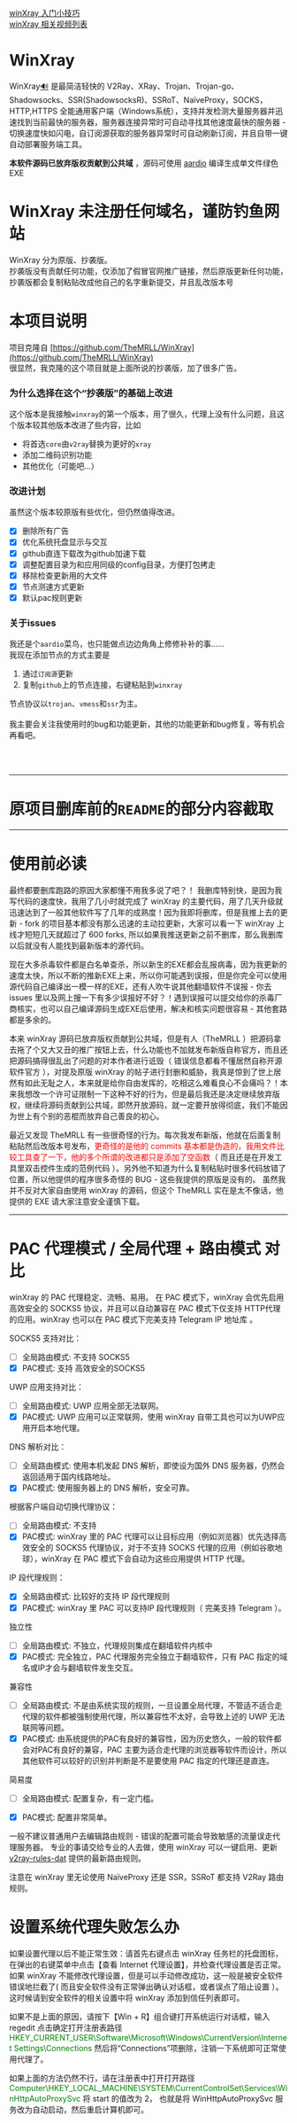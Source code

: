 ﻿[winXray 入门小技巧](./sub/introduce.md)   
[winXray 相关视频列表](https://www.youtube.com/results?search_query=winXray)  

# WinXray 
WinXray[:loud_sound:](http://dict.youdao.com/dictvoice?audio=winxray&type=2) 是最简洁轻快的 V2Ray、XRay、Trojan、Trojan-go、Shadowsocks、SSR(ShadowsocksR)、SSRoT、NaïveProxy，SOCKS，HTTP,HTTPS 全能通用客户端（Windows系统），支持并发检测大量服务器并迅速找到当前最快的服务器，服务器连接异常时可自动寻找其他速度最快的服务器 - 切换速度快如闪电，自订阅源获取的服务器异常时可自动刷新订阅，并且自带一键自动部署服务端工具。

**本软件源码已放弃版权贡献到公共域** ，源码可使用 [aardio](http://www.aardio.com) 编译生成单文件绿色EXE

# WinXray 未注册任何域名，谨防钓鱼网站    
WinXray 分为原版、抄袭版。  
抄袭版没有贡献任何功能，仅添加了假冒官网推广链接，然后原版更新任何功能，抄袭版都会复制粘贴改成他自己的名字重新提交，并且乱改版本号

# 本项目说明
项目克隆自 [https://github.com/TheMRLL/WinXray](https://github.com/TheMRLL/WinXray)  
很显然，我克隆的这个项目就是上面所说的抄袭版，加了很多广告。   

### 为什么选择在这个“抄袭版”的基础上改进
这个版本是我接触`winxray`的第一个版本，用了很久，代理上没有什么问题，且这个版本较其他版本改进了些内容，比如  
- 将首选`core`由`v2ray`替换为更好的`xray`
- 添加二维码识别功能
- 其他优化（可能吧...）

### 改进计划
虽然这个版本较原版有些优化，但仍然值得改进。  
- [x] 删除所有广告
- [x] 优化系统托盘显示与交互
- [x] github直连下载改为github加速下载
- [x] 调整配置目录为和应用同级的config目录，方便打包拷走
- [x] 移除检查更新用的大文件
- [x] 节点测速方式更新
- [x] 默认pac规则更新

### 关于issues
我还是个`aardio`菜鸟，也只能做点边边角角上修修补补的事……  
我现在添加节点的方式主要是  
 1. 通过`订阅源`更新
 2. 复制`github`上的节点连接，右键粘贴到`winxray`

节点协议以`trojan`、`vmess`和`ssr`为主。  
<br>
我主要会关注我使用时的bug和功能更新，其他的功能更新和bug修复，等有机会再看吧。

<br>  
<br>  

---

# 原项目删库前的`README`的部分内容截取
---

# 使用前必读    
最终都要删库跑路的原因大家都懂不用我多说了吧？！ 我删库特别快，是因为我写代码的速度快，我用了几小时就完成了 winXray 的主要代码，用了几天升级就迅速达到了一般其他软件写了几年的成熟度！因为我即将删库，但是我推上去的更新 - fork 的项目基本都没有那么迅速的主动拉更新，大家可以看一下 winXray 上线才短短几天就超过了 600 forks, 所以如果我推送更新之前不删库，那么我删库以后就没有人能找到最新版本的源代码。   
  
现在大多杀毒软件都是白名单查杀，所以新生的EXE都会乱报病毒，因为我更新的速度太快，所以不断的推新EXE上来，所以你可能遇到误报，但是你完全可以使用源代码自己编译出一模一样的EXE，还有人吹牛说其他翻墙软件不误报 - 你去 issues 里以及网上搜一下有多少误报好不好？！遇到误报可以提交给你的杀毒厂商核实，也可以自己编译源码生成EXE后使用，解决和核实问题很容易 - 其他套路都是多余的。
  
本来 winXray 源码已放弃版权贡献到公共域，但是有人（TheMRLL ）把源码拿去拖了个又大又丑的推广按钮上去，什么功能也不加就发布新版自称官方，而且还把源码搞得很乱出了问题的对本作者进行诋毁（ 错误信息都看不懂居然自称开源软件官方 ），对提及原版 winXray 的帖子进行封删和威胁，我真是惊到了世上居然有如此无耻之人，本来就是给你自由发挥的，吃相这么难看良心不会痛吗？！本来我想改一个许可证限制一下这种不好的行为，但是最后我还是决定继续放弃版权，继续将源码贡献到公共域，即然开放源码，就一定要开放得彻底，我们不能因为世上有个别的恶棍而放弃自己善良的初心。 

最近又发现 TheMRLL 有一些很奇怪的行为。每次我发布新版，他就在后面复制粘贴然后改版本号发布，<span style="color:red">更奇怪的是他的 commits 基本都是伪造的，我用文件比较工具查了一下，他的多个所谓的改进都只是添加了空函数</span>（ 而且还是在开发工具里双击控件生成的范例代码 ）。另外他不知道为什么复制粘贴时很多代码放错了位置，所以他提供的程序很多奇怪的 BUG - 这些我提供的原版是没有的。 虽然我并不反对大家自由使用 winXray 的源码，但这个 TheMRLL 实在是太不像话，他提供的 EXE 请大家注意安全谨慎下载。

---

# PAC 代理模式 / 全局代理 + 路由模式 对比

winXray 的 PAC 代理稳定、流畅、易用。  在 PAC 模式下，winXray 会优先启用高效安全的 SOCKS5 协议，并且可以自动兼容在 PAC 模式下仅支持 HTTP代理的应用。winXray 也可以在 PAC 模式下完美支持 Telegram IP 地址库 。

SOCKS5 支持对比：
- [ ] 全局路由模式: 不支持 SOCKS5
- [x] PAC模式: 支持 高效安全的SOCKS5   
  
UWP 应用支持对比：
- [ ] 全局路由模式: UWP 应用全部无法联网。
- [x] PAC模式: UWP 应用可以正常联网，使用 winXray 自带工具也可以为UWP应用开启本地代理。 

DNS 解析对比：
- [ ] 全局路由模式: 使用本机发起 DNS 解析，即使设为国外 DNS 服务器，仍然会返回适用于国内线路地址。
- [x] PAC模式: 使用服务器上的 DNS 解析，安全可靠。

根据客户端自动切换代理协议：
- [ ] 全局路由模式: 不支持
- [x] PAC模式: winXray 里的 PAC 代理可以让目标应用（例如浏览器）优先选择高效安全的 SOCKS5 代理协议，对于不支持 SOCKS 代理的应用（例如谷歌地球），winXray 在 PAC 模式下会自动为这些应用提供 HTTP 代理。

IP 段代理规则：
- [x] 全局路由模式: 比较好的支持 IP 段代理规则
- [x] PAC模式: winXray 里 PAC 可以支持IP 段代理规则（ 完美支持 Telegram ）。

独立性
- [ ] 全局路由模式: 不独立，代理规则集成在翻墙软件内核中
- [x] PAC模式: 完全独立，PAC 代理服务完全独立于翻墙软件，只有 PAC 指定的域名或IP才会与翻墙软件发生交互。

兼容性
- [ ] 全局路由模式: 不是由系统实现的规则，一旦设置全局代理，不管适不适合走代理的软件都被强制使用代理，所以兼容性不太好，会导致上述的 UWP 无法联网等问题。
- [x] PAC模式: 由系统提供的PAC有良好的兼容性，因为历史悠久，一般的软件都会对PAC有良好的兼容，PAC 主要为适合走代理的浏览器等软件而设计，所以其他软件可以较好的识别并判断是不是要使用 PAC 指定的代理还是直连。

简易度
- [ ] 全局路由模式: 配置复杂，有一定门槛。
- [x] PAC模式: 配置非常简单。


一般不建议普通用户去编辑路由规则 - 错误的配置可能会导致敏感的流量误走代理服务器。
专业的事请交给专业的人去做，使用 winXray 可以一键启用、更新 [v2ray-rules-dat](https://github.com/Loyalsoldier/v2ray-rules-dat) 提供的最新路由规则。

注意在 winXray 里无论使用 NaïveProxy 还是 SSR，SSRoT 都支持 V2Ray 路由规则。

# 设置系统代理失败怎么办
如果设置代理以后不能正常生效：请首先右键点击 winXray 任务栏的托盘图标，在弹出的右键菜单中点击【查看 Internet 代理设置】，并检查代理设置是否正常。如果 winXray 不能修改代理设置，但是可以手动修改成功，这一般是被安全软件错误地拦截了( 而且安全软件没有正常弹出确认对话框，或者误点了阻止设置 ）。这时候请到安全软件的相关设置中将 winXray 添加到信任列表即可。

如果不是上面的原因，请按下【Win + R】组合键打开系统运行对话框，输入 regedit 点击确定打开注册表路径 
<span style="color:green">HKEY_CURRENT_USER\Software\Microsoft\Windows\CurrentVersion\Internet Settings\Connections</span>
然后将“Connections”项删除，注销一下系统即可正常使用代理了。

如果上面的方法仍然不行，请在注册表中打开打开路径
<span style="color:green">Computer\HKEY_LOCAL_MACHINE\SYSTEM\CurrentControlSet\Services\WinHttpAutoProxySvc</span>
将 start 的值改为 2， 也就是将 WinHttpAutoProxySvc 服务改为自动启动，然后重启计算机即可。